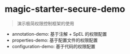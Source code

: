 # magic-starter-secure-demo

> 演示极简权限控制框架的使用

- annotation-demo: 基于注解 + SpEL 的权限配置
- properties-demo: 基于配置文件的权限配置
- configuration-demo: 基于代码的权限配置